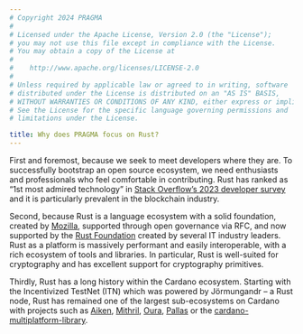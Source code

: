 ```yaml
---
# Copyright 2024 PRAGMA
#
# Licensed under the Apache License, Version 2.0 (the "License");
# you may not use this file except in compliance with the License.
# You may obtain a copy of the License at
#
#    http://www.apache.org/licenses/LICENSE-2.0
#
# Unless required by applicable law or agreed to in writing, software
# distributed under the License is distributed on an "AS IS" BASIS,
# WITHOUT WARRANTIES OR CONDITIONS OF ANY KIND, either express or implied.
# See the License for the specific language governing permissions and
# limitations under the License.

title: Why does PRAGMA focus on Rust?
---
```


First and foremost, because we seek to meet developers where they are. To successfully bootstrap an open source ecosystem, we need enthusiasts and professionals who feel comfortable in contributing. Rust has ranked as “1st most admired technology” in [Stack Overflow’s 2023 developer survey](https://survey.stackoverflow.co/2023/#section-admired-and-desired-programming-scripting-and-markup-languages) and it is particularly prevalent in the blockchain industry.

Second, because Rust is a language ecosystem with a solid foundation, created by [Mozilla](https://www.mozilla.org/), supported through open governance via RFC, and now supported by the [Rust Foundation](https://foundation.rust-lang.org/) created by several IT industry leaders. Rust as a platform is massively performant and easily interoperable, with a rich ecosystem of tools and libraries. In particular, Rust is well-suited for cryptography and has excellent support for cryptography primitives.

Thirdly, Rust has a long history within the Cardano ecosystem. Starting with the Incentivized TestNet (ITN) which was powered by Jörmungandr – a Rust node, Rust has remained one of the largest sub-ecosystems on Cardano with projects such as [Aiken](https://aiken-lang.dev), [Mithril](https://mithril.network), [Oura](https://github.com/txpipe/oura), [Pallas](https://github.com/txpipe/pallas) or the [cardano-multiplatform-library](https://github.com/dcSpark/cardano-multiplatform-lib).
